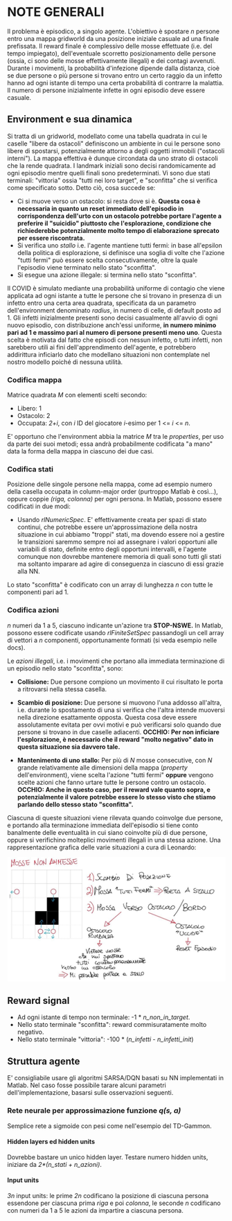 # NOTE GENERALI

Il problema è episodico, a singolo agente. L'obiettivo è spostare *n* persone entro una mappa gridworld da una posizione iniziale casuale ad una finale prefissata.
Il reward finale è complessivo delle mosse effettuate (i.e. del tempo impiegato), dell'eventuale scorretto posizionamento delle persone (ossia, ci sono delle mosse effettivamente illegali) e dei contagi avvenuti.
Durante i movimenti, la probabilità d'infezione dipende dalla distanza, cioè se due persone o più persone si trovano entro un certo raggio da un infetto hanno ad ogni istante di tempo una certa probabilità di contrarre la malattia. Il numero di persone inizialmente infette in ogni episodio deve essere casuale.

## Environment e sua dinamica

Si tratta di un gridworld, modellato come una tabella quadrata in cui le caselle "libere da ostacoli" definiscono un ambiente in cui le persone sono libere di spostarsi, potenzialmente attorno a degli oggetti immobili ("ostacoli interni"). La mappa effettiva è dunque circondata da uno strato di ostacoli che la rende quadrata. I landmark iniziali sono decisi randomicamente ad ogni episodio mentre quelli finali sono predeterminati. Vi sono due stati terminali: "vittoria" ossia "tutti nei loro target", e "sconfitta" che si verifica come specificato sotto.
Detto ciò, cosa succede se:

- Ci si muove verso un ostacolo: si resta dove si è. **Questa cosa è necessaria in quanto un reset immediato dell'episodio in corrispondenza dell'urto con un ostacolo potrebbe portare l'agente a preferire il "suicidio" piuttosto che l'esplorazione, condizione che richiederebbe potenzialmente molto tempo di elaborazione sprecato per essere riscontrata.**
- Si verifica uno *stallo* i.e. l'agente mantiene tutti fermi: in base all'epsilon della politica di esplorazione, si definisce una soglia di volte che l'azione "tutti fermi" può essere scelta consecutivamente, oltre la quale l'episodio viene terminato nello stato "sconfitta".
- Si esegue una azione illegale: si termina nello stato "sconfitta".

Il COVID è simulato mediante una probabilità uniforme di contagio che viene applicata ad ogni istante a tutte le persone che si trovano in presenza di un infetto entro una certa area quadrata, specificata da un parametro dell'environment denominato *radius*, in numero di celle, di default posto ad 1.
Gli infetti inizialmente presenti sono decisi casualmente all'avvio di ogni nuovo episodio, con distribuzione anch'essi uniforme, **in numero minimo pari ad 1 e massimo pari al numero di persone presenti meno uno**. Questa scelta è motivata dal fatto che episodi con nessun infetto, o tutti infetti, non sarebbero utili ai fini dell'apprendimento dell'agente, e potrebbero addirittura inficiarlo dato che modellano situazioni non contemplate nel nostro modello poiché di nessuna utilità.

### Codifica mappa

Matrice quadrata *M* con elementi scelti secondo:

- Libero: 1
- Ostacolo: 2
- Occupata: *2+i*, con *i* ID del giocatore *i*-esimo per 1 <= *i* <= *n*.

E' opportuno che l'environment abbia la matrice *M* tra le *properties*, per uso da parte dei suoi metodi; essa andrà probabilmente codificata "a mano" data la forma della mappa in ciascuno dei due casi.

### Codifica stati

Posizione delle singole persone nella mappa, come ad esempio numero della casella occupata in column-major order (purtroppo Matlab è così...), oppure coppie *(riga, colonna)* per ogni persona. In Matlab, possono essere codificati in due modi:

- Usando *rlNumericSpec*. E' effettivamente creata per spazi di stato continui, che potrebbe essere un'approssimazione della nostra situazione in cui abbiamo "troppi" stati, ma dovendo essere noi a gestire le transizioni saremmo sempre noi ad assegnare i valori opportuni alle variabili di stato, definite entro degli opportuni intervalli, e l'agente comunque non dovrebbe mantenere memoria di quali sono tutti gli stati ma soltanto imparare ad agire di conseguenza in ciascuno di essi grazie alla NN.

Lo stato "sconfitta" è codificato con un array di lunghezza *n* con tutte le componenti pari ad 1.

### Codifica azioni

_n_ numeri da 1 a 5, ciascuno indicante un'azione tra **STOP-NSWE.** In Matlab, possono essere codificate usando *rlFiniteSetSpec* passandogli un cell array di vettori a *n* componenti, opportunamente formati (si veda esempio nelle docs).

Le *azioni illegali*, i.e. i movimenti che portano alla immediata terminazione di un episodio nello stato "sconfitta", sono:

- **Collisione:** Due persone compiono un movimento il cui risultato le porta a ritrovarsi nella stessa casella.
- **Scambio di posizione:** Due persone si muovono l'una addosso all'altra, i.e. durante lo spostamento di una si verifica che l'altra intende muoversi nella direzione esattamente opposta. Questa cosa deve essere assolutamente evitata per ovvi motivi e può verificarsi solo quando due persone si trovano in due caselle adiacenti. **OCCHIO: Per non inficiare l'esplorazione, è necessario che il reward "molto negativo" dato in questa situazione sia davvero tale.**

- **Mantenimento di uno stallo:** Per più di *N* mosse consecutive, con *N* grande relativamente alle dimensioni della mappa (*property* dell'environment), viene scelta l'azione "tutti fermi" **oppure** vengono scelte azioni che fanno urtare tutte le persone contro un ostacolo. **OCCHIO: Anche in questo caso, per il reward vale quanto sopra, e potenzialmente il valore potrebbe essere lo stesso visto che stiamo parlando dello stesso stato "sconfitta".**

Ciascuna di queste situazioni viene rilevata quando coinvolge due persone, e portando alla terminazione immediata dell'episodio si tiene conto banalmente delle eventualità in cui siano coinvolte più di due persone, oppure si verifichino molteplici movimenti illegali in una stessa azione.
Una rappresentazione grafica delle varie situazioni a cura di Leonardo:

![azioni_illegali_leo](Notes/azioni_illegali.jpg)

## Reward signal

- Ad ogni istante di tempo non terminale: -1 * *n_non_in_target*.
- Nello stato terminale "sconfitta": reward commisuratamente molto negativo.
- Nello stato terminale "vittoria": -100 * (*n_infetti* - *n_infetti_init*)

## Struttura agente

E' consigliabile usare gli algoritmi SARSA/DQN basati su NN implementati in Matlab.
Nel caso fosse possibile tarare alcuni parametri dell'implementazione, basarsi sulle osservazioni seguenti.

### Rete neurale per approssimazione funzione *q(s, a)*

Semplice rete a sigmoide con pesi come nell'esempio del TD-Gammon.

#### Hidden layers ed hidden units

Dovrebbe bastare un unico hidden layer. Testare numero hidden units, iniziare da _2*(n_stati + n_azioni)_.

#### Input units

_3n_ input units: le prime _2n_ codificano la posizione di ciascuna persona essendone per ciascuna prima *riga* e poi *colonna*, le seconde _n_ codificano con numeri da 1 a 5 le azioni da impartire a ciascuna persona.
